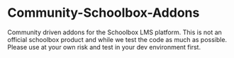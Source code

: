 # Community-Schoolbox-Addons
Community driven addons for the Schoolbox LMS platform. This is not an official schoolbox product and while we test the code as much as possible. Please use at your own risk and test in your dev environment first. 
